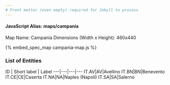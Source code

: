```yaml
---
# Front matter (even empty) required for Jekyll to process
---
```


#### JavaScript Alias: maps/campania

Map Name: Campania
Dimensions (Width x Height): 460x440



{% embed_spec_map campania-map.js %}

### List of Entities

ID | Short label | Label
---|---|---|---
IT.AV|AV|Avellino
IT.BN|BN|Benevento
IT.CE|CE|Caserta
IT.NA|NA|Naples (Napoli)
IT.SA|SA|Salerno

